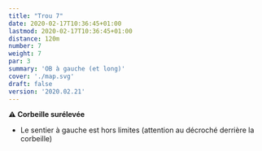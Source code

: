 ```yaml
---
title: "Trou 7"
date: 2020-02-17T10:36:45+01:00
lastmod: 2020-02-17T10:36:45+01:00
distance: 120m
number: 7
weight: 7
par: 3
summary: 'OB à gauche (et long)'
cover: './map.svg'
draft: false
version: '2020.02.21'
---
```


__⚠️ Corbeille surélevée__

 - Le sentier à gauche est hors limites (attention au décroché derrière la corbeille)


